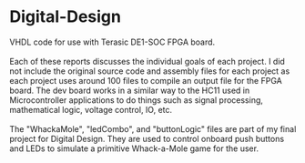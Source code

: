 # Digital-Design
VHDL code for use with Terasic DE1-SOC FPGA board.
<br></br>Each of these reports discusses the individual goals of each project.  I did not include the original source code and assembly files for each project as each project uses around 100 files to compile an output file for the FPGA board.  The dev board works in a similar way to the HC11 used in Microcontroller applications to do things such as signal processing, mathematical logic, voltage control, IO, etc.  <br></br>The "WhackaMole", "ledCombo", and "buttonLogic" files are part of my final project for Digital Design.  They are used to control onboard push buttons and LEDs to simulate a primitive Whack-a-Mole game for the user.  

